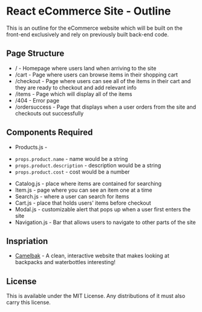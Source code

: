 # React eCommerce Site - Outline
This is an outline for the eCommerce website which will be built on the front-end exclusively and rely on previously built back-end code.

## Page Structure
* / - Homepage where users land when arriving to the site
* /cart - Page where users can browse items in their shopping cart
* /checkout - Page where users can see all of the items in their cart and they are ready to checkout and add relevant info
* /items - Page which will display all of the items
* /404 - Error page
* /ordersuccess - Page that displays when a user orders from the site and checkouts out successfully

## Components Required
* Products.js -
 - `props.product.name` - name would be a string
 - `props.product.description` - description would be a string
 - `props.product.cost` - cost would be a number
* Catalog.js - place where items are contained for searching
* Item.js - page where you can see an item one at a time
* Search.js - where a user can search for items
* Cart.js - place that holds users' items before checkout
* Modal.js - customizable alert that pops up when a user first enters the site
* Navigation.js - Bar that allows users to navigate to other parts of the site

## Inspriation
* [Camelbak](https://www.camelbak.com/) - A clean, interactive website that makes looking at backpacks and waterbottles interesting!

## License
This is available under the MIT License. Any distributions of it must also carry
this license.
